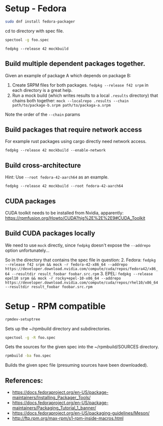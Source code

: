 
# Setup - Fedora
```sh
sudo dnf install fedora-packager
```

cd to directory with spec file.

```sh
spectool -g foo.spec
```

```
fedpkg --release 42 mockbuild
```

## Build multiple dependent packages together.
Given an example of package A which depends on package B:

1. Create SRPM files for both packages. `fedpkg --release f42 srpm` in each directory is a great help.
2. Run a mock build (which writes results to a local `.results` directory) that chains both together:
`mock --localrepo .results --chain path/to/package-b.srpm path/to/packaga-a.srpm`

Note the order of the `--chain` params

## Build packages that require network access
For example rust packages using cargo directly need network access.

```
fedpkg --release 42 mockbuild --enable-network
```

## Build cross-architecture
Hint: Use `--root fedora-42-aarch64` as an example.

```
fedpkg --release 42 mockbuild --root fedora-42-aarch64
```

## CUDA packages
CUDA toolkit needs to be installed from Nvidia, apparently:
https://rpmfusion.org/Howto/CUDA?hig%2E%2E%2E9#CUDA_Toolkit

## Build CUDA packages locally
We need to use `mock` directly, since `fedpkg` doesn't expose the `--addrepo` option unfortunately...

So in the directory that contains the spec file in question:
2. Fedora: `fedpkg --release f42 srpm && mock -r fedora-42-x86_64 --addrepo https://developer.download.nvidia.com/compute/cuda/repos/fedora42/x86_64 --resultdir result_foobar foobar.src.rpm`
3. EPEL: `fedpkg --release epel10 srpm && mock -r rocky+epel-10-x86_64 --addrepo https://developer.download.nvidia.com/compute/cuda/repos/rhel10/x86_64 --resultdir result_foobar foobar.src.rpm`

# Setup - RPM compatible

```sh
rpmdev-setuptree
```

Sets up the ~/rpmbuild directory and subdirectories.

```sh
spectool -g -R foo.spec
```
Gets the sources for the given spec into the ~/rpmbuild/SOURCES directory.

```sh
rpmbuild -ba foo.spec
```

Builds the given spec file (presuming sources have been downloaded).


## References:
* https://docs.fedoraproject.org/en-US/package-maintainers/Installing_Packager_Tools/
* https://docs.fedoraproject.org/en-US/package-maintainers/Packaging_Tutorial_1_banner/
* https://docs.fedoraproject.org/en-US/packaging-guidelines/Meson/
* http://ftp.rpm.org/max-rpm/s1-rpm-inside-macros.html

